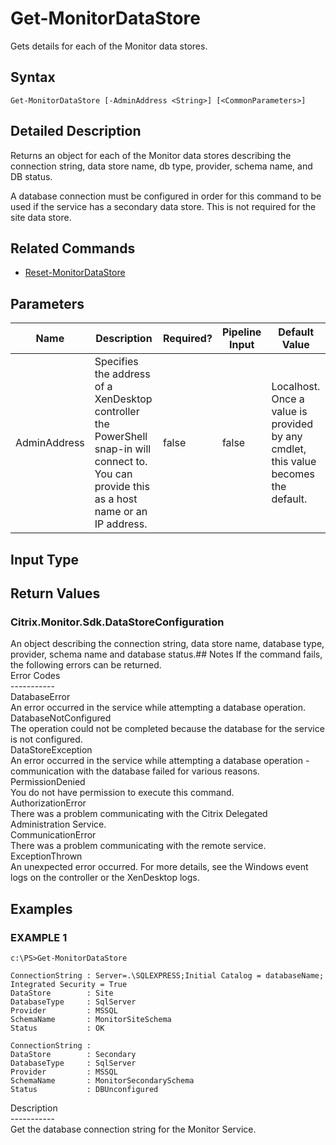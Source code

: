 ﻿# Get-MonitorDataStore

   Gets details for each of the Monitor data stores.

## Syntax
```
Get-MonitorDataStore [-AdminAddress <String>] [<CommonParameters>]
```

## Detailed Description
   Returns an object for each of the Monitor data stores describing the connection string, data store name, db type, provider, schema name, and DB status.

A database connection must be configured in order for this command to be used if the service has a secondary data store. This is not required for the site data store.

## Related Commands
  * [Reset-MonitorDataStore](Reset-MonitorDataStore/)
## Parameters

| Name   | Description | Required? | Pipeline Input | Default Value |
| --- | --- | --- | --- | --- |
| AdminAddress | Specifies the address of a XenDesktop controller the PowerShell snap-in will connect to. You can provide this as a host name or an IP address. | false | false | Localhost. Once a value is provided by any cmdlet, this value becomes the default. |

## Input Type
### 
   
## Return Values
### Citrix.Monitor.Sdk.DataStoreConfiguration
   An object describing the connection string, data store name, database type, provider, schema name and database status.## Notes
   If the command fails, the following errors can be returned.<br>    Error Codes<br>    -----------<br>    DatabaseError<br>        An error occurred in the service while attempting a database operation.<br>    DatabaseNotConfigured<br>        The operation could not be completed because the database for the service is not configured.<br>    DataStoreException<br>        An error occurred in the service while attempting a database operation - communication with the database failed for various reasons.<br>    PermissionDenied<br>        You do not have permission to execute this command.<br>    AuthorizationError<br>        There was a problem communicating with the Citrix Delegated Administration Service.<br>    CommunicationError<br>        There was a problem communicating with the remote service.<br>    ExceptionThrown<br>        An unexpected error occurred.  For more details, see the Windows event logs on the controller or the XenDesktop logs.
## Examples

### EXAMPLE 1
```
c:\PS>Get-MonitorDataStore

ConnectionString : Server=.\SQLEXPRESS;Initial Catalog = databaseName; Integrated Security = True
DataStore        : Site
DatabaseType     : SqlServer
Provider         : MSSQL
SchemaName       : MonitorSiteSchema
Status           : OK

ConnectionString :
DataStore        : Secondary
DatabaseType     : SqlServer
Provider         : MSSQL
SchemaName       : MonitorSecondarySchema
Status           : DBUnconfigured
```
   Description<br>-----------<br>Get the database connection string for the Monitor Service.
